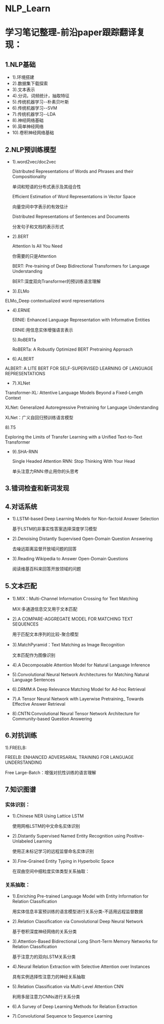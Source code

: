 # NLP_Learn
# 学习笔记整理-前沿paper跟踪翻译复现：
## 1.NLP基础
* 1).环境搭建
* 2).数据集下载探索
* 3).文本表示
* 4).分词，词频统计，抽取特征
* 5).传统机器学习--朴素贝叶斯
* 6).传统机器学习--SVM 
* 7).传统机器学习--LDA
* 8).神经网络基础
* 9).简单神经网络
* 10).卷积神经网络基础

## 2.NLP预训练模型
* 1).word2vec/doc2vec
  
  Distributed Representations of Words and Phrases and their Compositionality
  
  单词和短语的分布式表示及其组合性
  
  Efficient Estimation of Word Representations in Vector Space
  
  向量空间中字表示的有效估计
  
  Distributed Representations of Sentences and Documents
  
  分发句子和文档的表示形式
  
* 2).BERT
  
  Attention Is All You Need
  
  你需要的只是Attention
  
  BERT: Pre-training of Deep Bidirectional Transformers for Language Understanding
  
  BERT:深度双向Transformer的预训练语言理解
  
* 3).ELMo
  
ELMo_Deep contextualized word representations
  
* 4).ERNIE
  
  ERNIE: Enhanced Language Representation with Informative Entities
  
  ERNIE:用信息实体增强语言表示

  5).RoBERTa
  
  RoBERTa: A Robustly Optimized BERT Pretraining Approach
  
* 6).ALBERT
  
ALBERT: A LITE BERT FOR SELF-SUPERVISED LEARNING OF LANGUAGE REPRESENTATIONS
  
* 7).XLNet
  
Transformer-XL: Attentive Language Models Beyond a Fixed-Length Context
  
  XLNet: Generalized Autoregressive Pretraining for Language Understanding

  XLNet：广义自回归预训练语言模型
  
8).T5
  
  Exploring the Limits of Transfer Learning with a Unified Text-to-Text Transformer
  
* 9).SHA-RNN
  
  Single Headed Attention RNN: Stop Thinking With Your Head
  
  单头注意力RNN:停止用你的头思考



## 3.错词检查和新词发现

 ## 4.对话系统
* 1).LSTM-based Deep Learning Models for Non-factoid Answer Selection
  
  基于LSTM的非事实性答案选择深度学习模型
  
* 2).Denoising Distantly Supervised Open-Domain Question Answering
  
  去噪远距离监督开放域问题的回答
  
* 3).Reading Wikipedia to Answer Open-Domain Questions
  
  阅读维基百科来回答开放领域的问题

## 5.文本匹配
* 1).MIX：Multi-Channel Information Crossing for Text Matching
  
  MIX:多通道信息交叉用于文本匹配
  
* 2).A COMPARE-AGGREGATE MODEL FOR MATCHING TEXT SEQUENCES
  
  用于匹配文本序列的比较-聚合模型
  
* 3).MatchPyramid：Text Matching as Image Recognition
  
  文本匹配作为图像识别
  
* 4).A Decomposable Attention Model for Natural Language Inference

* 5).Convolutional Neural Network Architectures for Matching Natural Language Sentences

* 6).DRMM:A Deep Relevance Matching Model for Ad-hoc Retrieval

* 7).A Tensor Neural Network with Layerwise Pretraining_ Towards Effective Answer Retrieval

* 8).CNTN:Convolutional Neural Tensor Network Architecture for Community-based Question Answering



## 6.对抗训练
1).FREELB: 

FREELB: ENHANCED ADVERSARIAL TRAINING FOR LANGUAGE UNDERSTANDING

Free Large-Batch：增强对抗性训练的语言理解

## 7.知识图谱
### 实体识别：
* 1).Chinese NER Using Lattice LSTM
  
  使用网格LSTM的中文命名实体识别
  
* 2).Distantly Supervised Named Entity Recognition using Positive-Unlabeled Learning
  
  使用正未标记学习的远程监督命名实体识别
  
* 3).Fine-Grained Entity Typing in Hyperbolic Space
  
  在双曲空间中细粒度实体类型关系抽取：

### 关系抽取：
* 1).Enriching Pre-trained Language Model with Entity Information for Relation Classification
  
  用实体信息丰富预训练的语言模型进行关系分类-不适用远程监督数据
  
* 2).Relation Classification via Convolutional Deep Neural Network
  
  基于卷积深度神经网络的关系分类
  
* 3).Attention-Based Bidirectional Long Short-Term Memory Networks for Relation Classification
  
  基于注意力的双向LSTM关系分类
  
* 4).Neural Relation Extraction with Selective Attention over Instances
  
  具有实例选择性注意力的神经关系抽取
  
* 5).Relation Classification via Multi-Level Attention CNN 
  
  利用多层注意力CNNs进行关系分类
  
* 6).A Survey of Deep Learning Methods for Relation Extraction

* 7).Convolutional Sequence to Sequence Learning





